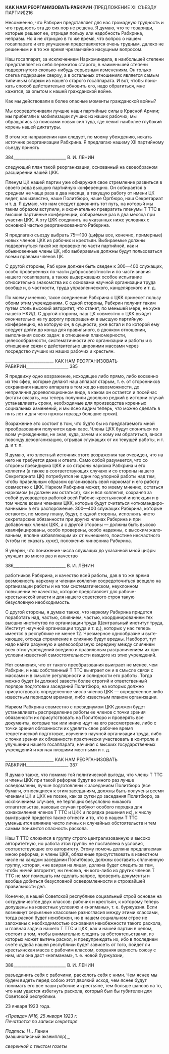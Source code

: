 **КАК НАМ РЕОРГАНИЗОВАТЬ РАБКРИН** (ПРЕДЛОЖЕНИЕ XII СЪЕЗДУ ПАРТИИ)216

Несомненно, что Рабкрин представляет для нас громадную трудность и что труд­ность эта до сих пор не решена. Я думаю, что те товарищи, которые решают ее, отрицая пользу или надобность Рабкрина, неправы. Но я не отрицаю в то же время, что вопрос о нашем госаппарате и его улучшении представляется очень трудным, далеко не решен­ным и в то же время чрезвычайно насущным вопросом.

Наш госаппарат, за исключением Наркоминдела, в наибольшей степени представля­ет из себя пережиток старого, в наименьшей степени подвергнутого сколько-нибудь серьезным изменениям. Он только слегка подкрашен сверху, а в остальных отношениях является самым типичным старым из нашего старого госаппарата. И вот, чтобы поис­кать способ действительно обновить его, надо обратиться, мне кажется, за опытом к нашей гражданской войне.

Как мы действовали в более опасные моменты гражданской войны?

Мы сосредоточивали лучшие наши партийные силы в Красной Армии; мы прибега­ли к мобилизации лучших из наших рабочих; мы обращались за поисками новых сил туда, где лежит наиболее глубокий корень нашей диктатуры.

В этом же направлении нам следует, по моему убеждению, искать источник реорга­низации Рабкрина. Я предлагаю нашему XII партийному съезду принять

  

384__________________________ В. И. ЛЕНИН

следующий план такой реорганизации, основанный на своеобразном расширении на­шей ЦКК.

Пленум ЦК нашей партии уже обнаружил свое стремление развиться в своего рода высшую партийную конференцию. Он собирается в среднем не чаще раза в два месяца, а текущую работу от имени ЦК ведет, как известно, наше Политбюро, наше Оргбюро, наш Секретариат и т. д. Я думаю, что нам следует докончить тот путь, на который мы таким образом вступили, и окончательно превратить пленумы Τ TTC в высшие партийные конференции, собираемые раз в два месяца при участии ЦКК. А эту ЦКК соединить на указанных ниже условиях с основной частью реорганизованного Рабкрина.

Я предлагаю съезду выбрать 75—100 (цифры все, конечно, примерные) новых чле­нов ЦКК из рабочих и крестьян. Выбираемые должны подвергнуться такой же провер­ке по части партийной, как и обыкновенные члены ЦК, ибо выбираемые должны будут пользоваться всеми правами членов ЦК.

С другой стороны, Раб крин должен быть сведен к 300—400 служащих, особо прове­ренных по части добросовестности и по части знания нашего госаппарата, а также вы­державших особое испытание относительно знакомства их с основами научной органи­зации труда вообще и, в частности, труда управленческого, канцелярского и т. д.

По моему мнению, такое соединение Рабкрина с ЦКК принесет пользу обоим этим учреждениям. С одной стороны, Рабкрин получит таким путем столь высокий автори­тет, что станет, по меньшей мере, не хуже нашего НКИД. С другой стороны, наш ЦК совместно с ЦКК выйдет окончательно на ту дорогу превращения в высшую партий­ную конференцию, на которую он, в сущности, уже встал и по которой ему следует дойти до конца для правильного, в двояком отношении, выполнения своих задач: в от­ношении планомерности, целесообразности, систематичности _его_ организации и рабо­ты и в отношении связи с действительно широкими массами через посредство лучших из наших рабочих и крестьян.

  

________________________ КАК НАМ РЕОРГАНИЗОВАТЬ РАБКРИН_____________________ 385

Я предвижу одно возражение, исходящее либо прямо, либо косвенно из тех сфер, ко­торые делают наш аппарат старым, т. е. от сторонников сохранения нашего аппарата в том же до невозможности, до неприличия дореволюционном виде, в каком он остается и посейчас (кстати сказать, мы теперь получили довольно редкий в истории случай ус­танавливать сроки, необходимые для производства коренных социальных изменений, и мы ясно видим теперь, _что_ можно сделать в пять лет и для чего нужны гораздо боль­шие сроки).

Возражение это состоит в том, что будто бы из предлагаемого мной преобразования получится один хаос. Члены ЦКК будут слоняться по всем учреждениям, не зная, куда, зачем и к кому им обратиться, внося повсюду дезорганизацию, отрывая служащих от их текущей работы, и т. д. и т. п.

Я думаю, что злостный источник этого возражения так очевиден, что на него не тре­буется даже и ответа. Само собой разумеется, что со стороны президиума ЦКК и со стороны наркома Рабкрина и его коллегии (а также в соответствующих случаях и со стороны нашего Секретариата ЦК) потребуется не один год упорной работы над тем, чтобы правильным образом организовать свой наркомат и его работу совместно с ЦКК. Нарком Рабкрина может, по моему мнению, остаться наркомом (и должен им остаться), как и вся коллегия, сохраняя за собой руководство работой всей Рабоче-крестьянской инспекции и в том числе всеми членами ЦКК, которые будут считаться «откомандиро­ванными» в его распоряжение. 300—400 служащих Рабкрина, которые остаются, по моему плану, будут, с одной стороны, исполнять чисто секретарские обязанности при других членах Рабкрина и при добавочных членах ЦКК, а с другой стороны — должны быть высоко квалифицированы, особо проверены, особо надежны, с высоким жало­ваньем, вполне избавляющим их от нынешнего, поистине несчастного (чтобы не ска­зать хуже), положения чиновника Рабкрина.

Я уверен, что понижение числа служащих до указанной мной цифры улучшит во много раз и качество

  

386__________________________ В. И. ЛЕНИН

работников Рабкрина, и качество всей работы, дав в то же время возможность наркому и членам коллегии сосредоточиться всецело на организации работы и на том система­тическом, неуклонном повышении ее качества, которое представляет для рабоче-крестьянской власти и для нашего советского строя такую безусловную необходимость.

С другой стороны, я думаю также, что наркому Рабкрина придется поработать над, частью, слиянием, частью, координированием тех высших институтов по организации труда (Центральный институт труда, Институт научной организации труда и т. д.), ко­торых у нас теперь имеется в республике не менее 12. Чрезмерное однообразие и выте­кающее, отсюда стремление к слиянию будут вредны. Наоборот, тут надо найти разум­ную и целесообразную середину между слиянием всех этих учреждений воедино и пра­вильным разграничением их при условии известной самостоятельности каждого из этих учреждений.

Нет сомнения, что от такого преобразования выиграет не менее, чем Рабкрин, и наш собственный Τ TTC выиграет он и в смысле связи с массами и в смысле регулярности и солидности его работы. Тогда можно будет (и должно) завести более строгий и ответ­ственный порядок подготовки заседаний Политбюро, на которых должно присутство­вать определенное число членов ЦКК — определенное либо известным периодом вре­мени, либо известным планом организации.

Нарком Рабкрина совместно с президиумом ЦКК должен будет устанавливать рас­пределение работы ее членов с точки зрения обязанности их присутствовать на Полит­бюро и проверять все документы, которые так или иначе идут на его рассмотрение, ли­бо с точки зрения обязанности их уделять свое рабочее время теоретической подготов­ке, изучению научной организации труда, либо с точки зрения их обязанности практи­чески участвовать в контроле и улучшении нашего госаппарата, начиная с высших го­сударственных учреждений и кончая низшими местными и т. д.

  

________________________ КАК НАМ РЕОРГАНИЗОВАТЬ РАБКРИН_____________________ 387

Я думаю также, что помимо той политической выгоды, что члены Τ TTC и члены ЦКК при такой реформе будут во много раз лучше осведомлены, лучше подготовлены к за­седаниям Политбюро (все бумаги, относящиеся к этим заседаниям, должны быть полу­чены всеми членами ЦК и ЦКК не позже, как за сутки до заседания Политбюро, за ис­ключением случаев, не терпящих безусловно никакого отлагательства, каковые случаи требуют особого порядка для ознакомления членов Τ TTC и ЦКК и порядка решения их), к числу выигрышей придется также отнести и то, что в нашем Τ TTC уменьшится влияние чисто личных и случайных обстоятельств и тем самым понизится опасность раскола.

Наш Τ TTC сложился в группу строго централизованную и высоко авторитетную, но работа этой группы не поставлена в условия, соответствующие его авторитету. Этому помочь должна предлагаемая мною реформа, и члены ЦКК, обязанные присутствовать в известном числе на каждом заседании Политбюро, должны составить сплоченную группу, которая, «не взирая на лица», должна будет следить за тем, чтобы ничей авто­ритет, ни генсека, ни кого-либо из других членов Τ TTC не мог помешать им сделать за­прос, проверить документы и вообще добиться безусловной осведомленности и стро­жайшей правильности дел.

Конечно, в нашей Советской республике социальный строй основан на сотрудниче­стве двух классов: рабочих и крестьян, к которому теперь допущены на известных ус­ловиях и «нэпманы», т. е. буржуазия. Если возникнут серьезные классовые разногласия между этими классами, тогда раскол будет неизбежен, но в нашем социальном строе не заложены с необходимостью основания неизбежности такого раскола, и главная задача нашего Τ TTC и ЦКК, как и нашей партии в целом, состоит в том, чтобы внимательно сле­дить за обстоятельствами, из которых может вытечь раскол, и предупреждать их, ибо в последнем счете судьба нашей республики будет зависеть от того, пойдет ли крестьян­ская масса с рабочим классом, сохраняя верность союзу с ним, или она даст «нэпма­нам», т. е. новой буржуазии,

  

388__________________________ В. И. ЛЕНИН

разъединить себя с рабочими, расколоть себя с ними. Чем яснее мы будем видеть перед собою этот двоякий исход, чем яснее будут понимать его все наши рабочие и крестья­не, тем больше шансов на то, что нам удастся избегнуть раскола, который был бы губи­телен для Советской республики.

23 января 1923 года.

_«Правда» №16, 25 января 1923 г.                                                   Печатается по записи секретаря_

_Подпись:_ _Η__. Ленин                                                                         (машинописный экземпляр),_

_сверенной с текстом газеты_